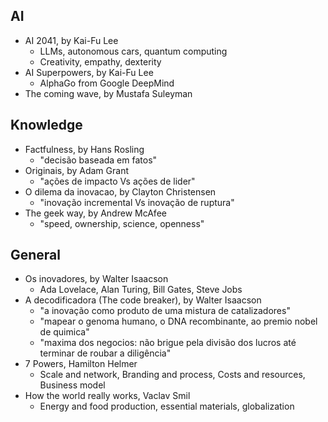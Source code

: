 ## AI
- AI 2041, by Kai-Fu Lee
    - LLMs, autonomous cars, quantum computing
    - Creativity, empathy, dexterity
- AI Superpowers, by Kai-Fu Lee
    - AlphaGo from Google DeepMind
- The coming wave, by Mustafa Suleyman

## Knowledge
- Factfulness, by Hans Rosling
    - "decisão baseada em fatos"
- Originais, by Adam Grant
    - "ações de impacto Vs ações de lider"
- O dilema da inovacao, by Clayton Christensen
    - "inovação incremental Vs inovação de ruptura"
- The geek way, by Andrew McAfee
    - "speed, ownership, science, openness"

## General
- Os inovadores, by Walter Isaacson
    - Ada Lovelace, Alan Turing, Bill Gates, Steve Jobs
- A decodificadora (The code breaker), by Walter Isaacson
    - "a inovação como produto de uma mistura de catalizadores"
    - "mapear o genoma humano, o DNA recombinante, ao premio nobel de quimica"
    - "maxima dos negocios: não brigue pela divisão dos lucros até terminar de roubar a diligência"
- 7 Powers, Hamilton Helmer
    - Scale and network, Branding and process, Costs and resources, Business model
- How the world really works, Vaclav Smil
    - Energy and food production, essential materials, globalization